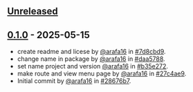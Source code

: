 ## [Unreleased](https://github.com/arafa16/programe_kla_backend/compare/0.1.0...main)

## [0.1.0](https://github.com/arafa16/programe_kla_frontend/releases/tag/0.1.0) - 2025-05-15

- create readme and licese by [@arafa16](https://github.com/arafa16) in [#7d8cbd9](https://github.com/arafa16/programe_kla_frontend/commit/7d8cbd94ae6748f494096d61928d3e791c3f06de).
- change name in package by [@arafa16](https://github.com/arafa16) in [#daa5788](https://github.com/arafa16/programe_kla_frontend/commit/daa5788d839552a910bd119d9183a74acf66be5c).
- set name project and version [@arafa16](https://github.com/arafa16) in [#b35e272](https://github.com/arafa16/programe_kla_frontend/commit/b35e27229811b7cc6027ffaae17e7494d6f10b82).
- make route and view menu page by [@arafa16](https://github.com/arafa16) in [#27c4ae9](https://github.com/arafa16/programe_kla_frontend/commit/27c4ae9f1220c8656fe3974b1b96492bf207c8b0).
- Initial commit by [@arafa16](https://github.com/arafa16) in [#28676b7](https://github.com/arafa16/programe_kla_frontend/commit/28676b75d1df70f4e83afa2c67a38b58ca2d6580).